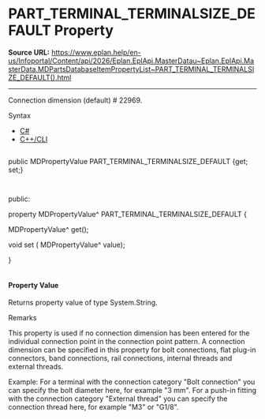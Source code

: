 # PART_TERMINAL_TERMINALSIZE_DEFAULT Property

**Source URL:** https://www.eplan.help/en-us/Infoportal/Content/api/2026/Eplan.EplApi.MasterDatau~Eplan.EplApi.MasterData.MDPartsDatabaseItemPropertyList~PART_TERMINAL_TERMINALSIZE_DEFAULT().html

---

Connection dimension (default) # 22969.

Syntax

- [C#](#i-syntax-CS)
- [C++/CLI](#i-syntax-CPP2005)

```
```
public MDPropertyValue PART_TERMINAL_TERMINALSIZE_DEFAULT {get; set;}
```
```

```
```
public:

property MDPropertyValue^ PART_TERMINAL_TERMINALSIZE_DEFAULT {

   MDPropertyValue^ get();

   void set (    MDPropertyValue^ value);

}
```
```

#### Property Value

Returns property value of type System.String.

Remarks

This property is used if no connection dimension has been entered for the individual connection point in the connection point pattern. A connection dimension can be specified in this property for bolt connections, flat plug-in connectors, band connections, rail connections, internal threads and external threads.

Example: For a terminal with the connection category "Bolt connection" you can specify the bolt diameter here, for example "3 mm". For a push-in fitting with the connection category "External thread" you can specify the connection thread here, for example "M3" or "G1/8".

